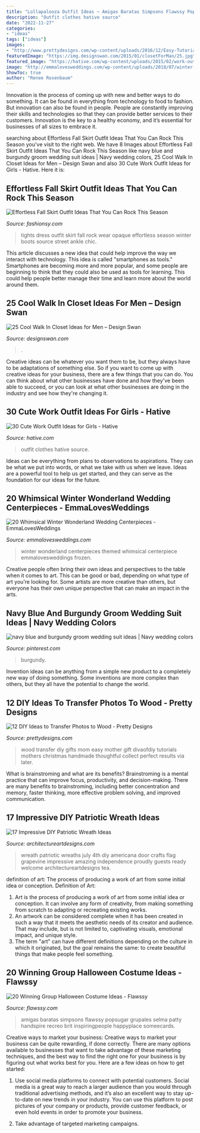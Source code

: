 ```yaml
---
title: "Lollapalooza Outfit Ideas ~ Amigas Baratas Simpsons Flawssy Popsugar Grupales Selma Patty Handspire Recreo Brit Inspiringpeople Happyplace Someecards"
description: "Outfit clothes hative source"
date: "2022-11-27"
categories:
- "ideas"
tags: ["ideas"]
images:
- "http://www.prettydesigns.com/wp-content/uploads/2016/12/Easy-Tutorials-to-Transfer-Photos-to-Wood.jpg"
featuredImage: "https://img.designswan.com/2015/01/closetForMan/25.jpg"
featured_image: "https://hative.com/wp-content/uploads/2015/02/work-outfit-ideas/17-cute-work-outfit-ideas-for-girls.jpg"
image: "http://emmalovesweddings.com/wp-content/uploads/2018/07/winter-themed-wedding-centerpiece-ideas-for-2018.jpg"
ShowToc: true
author: "Renee Rosenbaum"
---
```



Innovation is the process of coming up with new and better ways to do something. It can be found in everything from technology to food to fashion. But innovation can also be found in people. People are constantly improving their skills and technologies so that they can provide better services to their customers. Innovation is the key to a healthy economy, and it’s essential for businesses of all sizes to embrace it.

	

		
searching about Effortless Fall Skirt Outfit Ideas That You Can Rock This Season you've visit to the right web. We have 8 Images about Effortless Fall Skirt Outfit Ideas That You Can Rock This Season like navy blue and burgundy groom wedding suit ideas | Navy wedding colors, 25 Cool Walk In Closet Ideas for Men – Design Swan and also 30 Cute Work Outfit Ideas for Girls - Hative. Here it is:
		
    
## Effortless Fall Skirt Outfit Ideas That You Can Rock This Season

<img loading=lazy src="https://fashionsy.com/wp-content/uploads/2017/09/fall-outfit-8.jpg" onerror="this.onerror=null;this.src='https://tse3.mm.bing.net/th?id=OIP.yzUodEA6iHXYKRrYL8wp5QHaLH&amp;pid=15.1';" alt="Effortless Fall Skirt Outfit Ideas That You Can Rock This Season">

_Source: fashionsy.com_

>tights dress outfit skirt fall rock wear opaque effortless season winter boots source street ankle chic. 

	

This article discusses a new idea that could help improve the way we interact with technology. This idea is called "smartphones as tools." Smartphones are becoming more and more popular, and some people are beginning to think that they could also be used as tools for learning. This could help people better manage their time and learn more about the world around them.

    
## 25 Cool Walk In Closet Ideas For Men – Design Swan

<img loading=lazy src="https://img.designswan.com/2015/01/closetForMan/25.jpg" onerror="this.onerror=null;this.src='https://tse2.mm.bing.net/th?id=OIP.Nug86w-YABlP4sHWwOwMgAHaLH&amp;pid=15.1';" alt="25 Cool Walk In Closet Ideas for Men – Design Swan">

_Source: designswan.com_

>. 

	

Creative ideas can be whatever you want them to be, but they always have to be adaptations of something else. So if you want to come up with creative ideas for your business, there are a few things that you can do. You can think about what other businesses have done and how they've been able to succeed, or you can look at what other businesses are doing in the industry and see how they're changing it.

    
## 30 Cute Work Outfit Ideas For Girls - Hative

<img loading=lazy src="https://hative.com/wp-content/uploads/2015/02/work-outfit-ideas/17-cute-work-outfit-ideas-for-girls.jpg" onerror="this.onerror=null;this.src='https://tse2.mm.bing.net/th?id=OIP.q4PkGRORcjHupvWc04ydegHaMZ&amp;pid=15.1';" alt="30 Cute Work Outfit Ideas for Girls - Hative">

_Source: hative.com_

>outfit clothes hative source. 

	

Ideas can be everything from plans to observations to aspirations. They can be what we put into words, or what we take with us when we leave. Ideas are a powerful tool to help us get started, and they can serve as the foundation for our ideas for the future.

    
## 20 Whimsical Winter Wonderland Wedding Centerpieces - EmmaLovesWeddings

<img loading=lazy src="http://emmalovesweddings.com/wp-content/uploads/2018/07/winter-themed-wedding-centerpiece-ideas-for-2018.jpg" onerror="this.onerror=null;this.src='https://tse2.mm.bing.net/th?id=OIP.JgI9_YyhNVuxZ0aEyJVeEAHaLD&amp;pid=15.1';" alt="20 Whimsical Winter Wonderland Wedding Centerpieces - EmmaLovesWeddings">

_Source: emmalovesweddings.com_

>winter wonderland centerpieces themed whimsical centerpiece emmalovesweddings frozen. 

	

Creative people often bring their own ideas and perspectives to the table when it comes to art. This can be good or bad, depending on what type of art you’re looking for. Some artists are more creative than others, but everyone has their own unique perspective that can make an impact in the arts.

    
## Navy Blue And Burgundy Groom Wedding Suit Ideas | Navy Wedding Colors

<img loading=lazy src="https://i.pinimg.com/736x/e3/a9/e3/e3a9e36ee0e812d02314123ebcb3c5ce.jpg" onerror="this.onerror=null;this.src='https://tse2.mm.bing.net/th?id=OIP.4ushzUqNQylWhJU1cLoULAHaLH&amp;pid=15.1';" alt="navy blue and burgundy groom wedding suit ideas | Navy wedding colors">

_Source: pinterest.com_

>burgundy. 

	

Invention ideas can be anything from a simple new product to a completely new way of doing something. Some inventions are more complex than others, but they all have the potential to change the world.

    
## 12 DIY Ideas To Transfer Photos To Wood - Pretty Designs

<img loading=lazy src="http://www.prettydesigns.com/wp-content/uploads/2016/12/Easy-Tutorials-to-Transfer-Photos-to-Wood.jpg" onerror="this.onerror=null;this.src='https://tse4.mm.bing.net/th?id=OIP.bBjNsfalhPp55HXUqF0wsgHaO0&amp;pid=15.1';" alt="12 DIY Ideas to Transfer Photos to Wood - Pretty Designs">

_Source: prettydesigns.com_

>wood transfer diy gifts mom easy mother gift divaofdiy tutorials mothers christmas handmade thoughtful collect perfect results via later. 

	

What is brainstroming and what are its benefits?
Brainstroming is a mental practice that can improve focus, productivity, and decision-making. There are many benefits to brainstroming, including better concentration and memory, faster thinking, more effective problem solving, and improved communication.

    
## 17 Impressive DIY Patriotic Wreath Ideas

<img loading=lazy src="https://www.architectureartdesigns.com/wp-content/uploads/2015/06/1222-630x791.jpg" onerror="this.onerror=null;this.src='https://tse1.mm.bing.net/th?id=OIP.97l7F2TqREJvamN36PXzIgHaJT&amp;pid=15.1';" alt="17 Impressive DIY Patriotic Wreath Ideas">

_Source: architectureartdesigns.com_

>wreath patriotic wreaths july 4th diy americana door crafts flag grapevine impressive amazing independence proudly guests ready welcome architectureartdesigns tea. 

	

definition of art: The process of producing a work of art from some initial idea or conception.
Definition of Art:
1. Art is the process of producing a work of art from some initial idea or conception. It can involve any form of creativity, from making something from scratch to adapting or recreating existing works.
2. An artwork can be considered complete when it has been created in such a way that it meets the aesthetic needs of its creator and audience. That may include, but is not limited to, captivating visuals, emotional impact, and unique style.
3. The term "art" can have different definitions depending on the culture in which it originated, but the goal remains the same: to create beautiful things that make people feel something.

    
## 20 Winning Group Halloween Costume Ideas - Flawssy

<img loading=lazy src="https://flawssy.com/wp-content/uploads/2016/05/Homemade-Group-Halloween-Costume-Ideas.jpg" onerror="this.onerror=null;this.src='https://tse3.mm.bing.net/th?id=OIP.87lFpt1LyELs2cwghnbDxgDgEs&amp;pid=15.1';" alt="20 Winning Group Halloween Costume Ideas - Flawssy">

_Source: flawssy.com_

>amigas baratas simpsons flawssy popsugar grupales selma patty handspire recreo brit inspiringpeople happyplace someecards. 

	

Creative ways to market your business:
Creative ways to market your business can be quite rewarding, if done correctly. There are many options available to businesses that want to take advantage of these marketing techniques, and the best way to find the right one for your business is by figuring out what works best for you. Here are a few ideas on how to get started: 
1. Use social media platforms to connect with potential customers. Social media is a great way to reach a larger audience than you would through traditional advertising methods, and it’s also an excellent way to stay up-to-date on new trends in your industry. You can use this platform to post pictures of your company or products, provide customer feedback, or even hold events in order to promote your business. 

2. Take advantage of targeted marketing campaigns.

